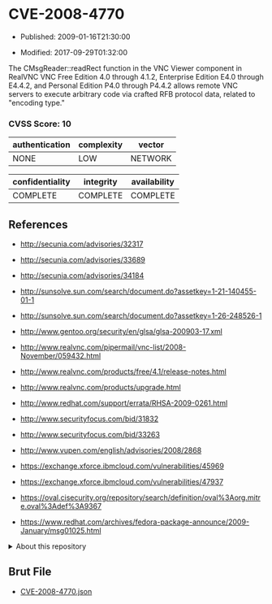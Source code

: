 # CVE-2008-4770

- Published: 2009-01-16T21:30:00

- Modified: 2017-09-29T01:32:00

The CMsgReader::readRect function in the VNC Viewer component in RealVNC VNC Free Edition 4.0 through 4.1.2, Enterprise Edition E4.0 through E4.4.2, and Personal Edition P4.0 through P4.4.2 allows remote VNC servers to execute arbitrary code via crafted RFB protocol data, related to "encoding type."

### CVSS Score: **10**

| authentication | complexity | vector |
| --- | --- | --- |
| NONE | LOW | NETWORK |

| confidentiality | integrity | availability |
| --- | --- | --- |
| COMPLETE | COMPLETE | COMPLETE |

## References

* http://secunia.com/advisories/32317

* http://secunia.com/advisories/33689

* http://secunia.com/advisories/34184

* http://sunsolve.sun.com/search/document.do?assetkey=1-21-140455-01-1

* http://sunsolve.sun.com/search/document.do?assetkey=1-26-248526-1

* http://www.gentoo.org/security/en/glsa/glsa-200903-17.xml

* http://www.realvnc.com/pipermail/vnc-list/2008-November/059432.html

* http://www.realvnc.com/products/free/4.1/release-notes.html

* http://www.realvnc.com/products/upgrade.html

* http://www.redhat.com/support/errata/RHSA-2009-0261.html

* http://www.securityfocus.com/bid/31832

* http://www.securityfocus.com/bid/33263

* http://www.vupen.com/english/advisories/2008/2868

* https://exchange.xforce.ibmcloud.com/vulnerabilities/45969

* https://exchange.xforce.ibmcloud.com/vulnerabilities/47937

* https://oval.cisecurity.org/repository/search/definition/oval%3Aorg.mitre.oval%3Adef%3A9367

* https://www.redhat.com/archives/fedora-package-announce/2009-January/msg01025.html

<details>
<summary>About this repository</summary> 

  This repository is part of the project [Live Hack CVE](https://github.com/Live-Hack-CVE). Main website can be found [www.live-hack.org](https://www.live-hack.org) 
  
  Made by [Sn0wAlice](https://github.com/Sn0wAlice) for the people that care about security and need to have a feed of the latest CVEs. Hope you enjoy it, don't forget to star the repo and follow me on [Twitter](https://twitter.com/Sn0wAlice) and [Github](https://github.com/Sn0wAlice). And that is my [personnal website](https://www.alice-snow.me/)

  - [Home Page](https://github.com/Live-Hack-CVE)
  - [Framework](https://github.com/Live-Hack-CVE/cve-framework)
  - [CVE database](https://github.com/Live-Hack-CVE/full_database)
  - [Changelog](https://github.com/Live-Hack-CVE/Changelog)
</details>

## Brut File

* [CVE-2008-4770.json](https://raw.githubusercontent.com/Live-Hack-CVE/full_database/main/cves/2008/CVE-2008-4770.json)

